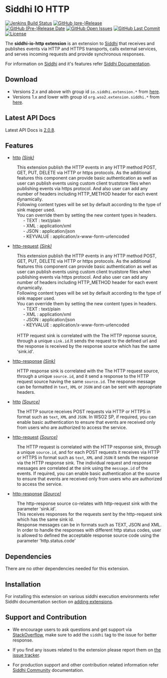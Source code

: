 Siddhi IO HTTP
======================================

  [![Jenkins Build Status](https://wso2.org/jenkins/job/siddhi/job/siddhi-io-http/badge/icon)](https://wso2.org/jenkins/job/siddhi/job/siddhi-io-http/)
  [![GitHub (pre-)Release](https://img.shields.io/github/release/siddhi-io/siddhi-io-http/all.svg)](https://github.com/siddhi-io/siddhi-io-http/releases)
  [![GitHub (Pre-)Release Date](https://img.shields.io/github/release-date-pre/siddhi-io/siddhi-io-http.svg)](https://github.com/siddhi-io/siddhi-io-http/releases)
  [![GitHub Open Issues](https://img.shields.io/github/issues-raw/siddhi-io/siddhi-io-http.svg)](https://github.com/siddhi-io/siddhi-io-http/issues)
  [![GitHub Last Commit](https://img.shields.io/github/last-commit/siddhi-io/siddhi-io-http.svg)](https://github.com/siddhi-io/siddhi-io-http/commits/master)
  [![License](https://img.shields.io/badge/License-Apache%202.0-blue.svg)](https://opensource.org/licenses/Apache-2.0)

The **siddhi-io-http extension** is an extension to <a target="_blank" href="https://wso2.github.io/siddhi">Siddhi</a> that receives and publishes events via HTTP and HTTPS transports, calls external services, and serves incoming requests and provide synchronous responses.

For information on <a target="_blank" href="https://siddhi.io/">Siddhi</a> and it's features refer <a target="_blank" href="https://siddhi.io/redirect/docs.html">Siddhi Documentation</a>. 

## Download

* Versions 2.x and above with group id `io.siddhi.extension.*` from <a target="_blank" href="https://mvnrepository.com/artifact/io.siddhi.extension.io.http/siddhi-io-http/">here</a>.
* Versions 1.x and lower with group id `org.wso2.extension.siddhi.*` from <a target="_blank" href="https://mvnrepository.com/artifact/org.wso2.extension.siddhi.io.http/siddhi-io-http">here</a>.

## Latest API Docs 

Latest API Docs is <a target="_blank" href="https://siddhi-io.github.io/siddhi-io-http/api/2.0.8">2.0.8</a>.

## Features

* <a target="_blank" href="https://siddhi-io.github.io/siddhi-io-http/api/2.0.8/#http-sink">http</a> *<a target="_blank" href="https://siddhi.io/en/v5.0/docs/query-guide/#sink">(Sink)</a>*<br><div style="padding-left: 1em;"><p>This extension publish the HTTP events in any HTTP method  POST, GET, PUT, DELETE  via HTTP or https protocols. As the additional features this component can provide basic authentication as well as user can publish events using custom client truststore files when publishing events via https protocol. And also user can add any number of headers including HTTP_METHOD header for each event dynamically.<br>Following content types will be set by default according to the type of sink mapper used.<br>You can override them by setting the new content types in headers.<br>&nbsp;&nbsp;&nbsp;&nbsp;&nbsp;- TEXT : text/plain<br>&nbsp;&nbsp;&nbsp;&nbsp;&nbsp;- XML : application/xml<br>&nbsp;&nbsp;&nbsp;&nbsp;&nbsp;- JSON : application/json<br>&nbsp;&nbsp;&nbsp;&nbsp;&nbsp;- KEYVALUE : application/x-www-form-urlencoded</p></div>
* <a target="_blank" href="https://siddhi-io.github.io/siddhi-io-http/api/2.0.8/#http-request-sink">http-request</a> *<a target="_blank" href="https://siddhi.io/en/v5.0/docs/query-guide/#sink">(Sink)</a>*<br><div style="padding-left: 1em;"><p>This extension publish the HTTP events in any HTTP method  POST, GET, PUT, DELETE  via HTTP or https protocols. As the additional features this component can provide basic authentication as well as user can publish events using custom client truststore files when publishing events via https protocol. And also user can add any number of headers including HTTP_METHOD header for each event dynamically.<br>Following content types will be set by default according to the type of sink mapper used.<br>You can override them by setting the new content types in headers.<br>&nbsp;&nbsp;&nbsp;&nbsp;&nbsp;- TEXT : text/plain<br>&nbsp;&nbsp;&nbsp;&nbsp;&nbsp;- XML : application/xml<br>&nbsp;&nbsp;&nbsp;&nbsp;&nbsp;- JSON : application/json<br>&nbsp;&nbsp;&nbsp;&nbsp;&nbsp;- KEYVALUE : application/x-www-form-urlencoded<br><br>HTTP request sink is correlated with the The HTTP reponse source, through a unique <code>sink.id</code>.It sends the request to the defined url and the response is received by the response source which has the same 'sink.id'.</p></div>
* <a target="_blank" href="https://siddhi-io.github.io/siddhi-io-http/api/2.0.8/#http-response-sink">http-response</a> *<a target="_blank" href="https://siddhi.io/en/v5.0/docs/query-guide/#sink">(Sink)</a>*<br><div style="padding-left: 1em;"><p>HTTP response sink is correlated with the The HTTP request source, through a unique <code>source.id</code>, and it send a response to the HTTP request source having the same <code>source.id</code>. The response message can be formatted in <code>text</code>, <code>XML</code> or <code>JSON</code> and can be sent with appropriate headers.</p></div>
* <a target="_blank" href="https://siddhi-io.github.io/siddhi-io-http/api/2.0.8/#http-source">http</a> *<a target="_blank" href="https://siddhi.io/en/v5.0/docs/query-guide/#source">(Source)</a>*<br><div style="padding-left: 1em;"><p>The HTTP source receives POST requests via HTTP or HTTPS in format such as <code>text</code>, <code>XML</code> and <code>JSON</code>. In WSO2 SP, if required, you can enable basic authentication to ensure that events are received only from users who are authorized to access the service.</p></div>
* <a target="_blank" href="https://siddhi-io.github.io/siddhi-io-http/api/2.0.8/#http-request-source">http-request</a> *<a target="_blank" href="https://siddhi.io/en/v5.0/docs/query-guide/#source">(Source)</a>*<br><div style="padding-left: 1em;"><p>The HTTP request is correlated with the HTTP response sink, through a unique <code>source.id</code>, and for each POST requests it receives via HTTP or HTTPS in format such as <code>text</code>, <code>XML</code> and <code>JSON</code> it sends the response via the HTTP response sink. The individual request and response messages are correlated at the sink using the <code>message.id</code> of the events. If required, you can enable basic authentication at the source to ensure that events are received only from users who are authorized to access the service.</p></div>
* <a target="_blank" href="https://siddhi-io.github.io/siddhi-io-http/api/2.0.8/#http-response-source">http-response</a> *<a target="_blank" href="https://siddhi.io/en/v5.0/docs/query-guide/#source">(Source)</a>*<br><div style="padding-left: 1em;"><p>The http-response source co-relates with http-request sink  with the parameter 'sink.id'.<br>This receives responses for the requests sent by the http-request sink which has the same sink id.<br>Response messages can be in formats such as TEXT, JSON and XML.<br>In order to handle the responses with different http status codes, user is allowed to defined the acceptable response source code using the parameter 'http.status.code'<br></p></div>

## Dependencies 

There are no other dependencies needed for this extension. 

## Installation

For installing this extension on various siddhi execution environments refer Siddhi documentation section on <a target="_blank" href="https://siddhi.io/redirect/add-extensions.html">adding extensions</a>.

## Support and Contribution

* We encourage users to ask questions and get support via <a target="_blank" href="https://stackoverflow.com/questions/tagged/siddhi">StackOverflow</a>, make sure to add the `siddhi` tag to the issue for better response.

* If you find any issues related to the extension please report them on <a target="_blank" href="https://github.com/siddhi-io/siddhi-execution-string/issues">the issue tracker</a>.

* For production support and other contribution related information refer <a target="_blank" href="https://siddhi.io/community/">Siddhi Community</a> documentation.
